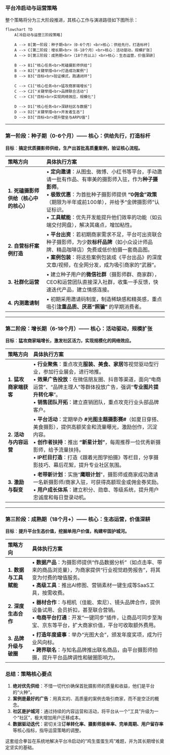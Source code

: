 ### **平台冷启动与运营策略**

整个策略将分为三大阶段推进，其核心工作与演进路径如下图所示：

```mermaid
flowchart TD
    A[冷启动与运营三阶段策略]

    A --> B[第一阶段：种子期<br>（0-6个月）<br>核心：供给先行，打造标杆]
    A --> C[第二阶段：增长期<br>（6-18个月）<br>核心：活动驱动，规模扩张]
    A --> D[第三阶段：成熟期<br>（18个月以上）<br>核心：生态运营，价值深耕]

    B --> B1["核心任务<br>死磕摄影师供给"]
    B --> B2["关键举措<br>打造成功案例"]
    B --> B3["目标<br>验证模式，跑通闭环"]

    C --> C1["核心任务<br>猛攻商家端增长"]
    C --> C2["关键举措<br>品牌联合活动"]
    C --> C3["目标<br>实现网络效应，规模化"]

    D --> D1["核心任务<br>深耕社区与数据"]
    D --> D2["关键举措<br>开发者生态"]
    D --> D3["目标<br>提升壁垒与ARPU值"]
```

---

### **第一阶段：种子期（0-6个月）—— 核心：供给先行，打造标杆**

**目标**：**搞定优质摄影师供给，生产出首批高质量案例，验证核心流程。**

| 策略方向                              | 具体执行方案                                                                                                                                                                                                                                                                                                    |
| :------------------------------------ | :-------------------------------------------------------------------------------------------------------------------------------------------------------------------------------------------------------------------------------------------------------------------------------------------------------------- |
| **1. 死磕摄影师供给（核心中的核心）** | • **定向邀请**：从图虫、微博、小红书等平台，手动邀请一批有作品、有审美的摄影师入驻，作为**种子摄影师**。<br>• **极致优惠**：为首批种子摄影师提供 **“0佣金”政策**（期限为半年或前100单），并给予“金牌摄影师”认证标识。<br>• **工具赋能**：优先开发能提升他们效率的功能（如云端交付网盘），解决其痛点，增加粘性。 |
| **2. 自营标杆案例打造**               | • **平台出资**：若初期商家需求不足，平台可出资联合种子摄影师，为少数**标杆品牌**（如小众设计师品牌、精品咖啡店）免费或低价拍摄一套商品图。<br>• **案例包装**：将这些案例包装成《平台出品》的深度文章/视频，在全网分发，成为吸引商家的“武器”。                                                                   |
| **3. 社群化运营**                     | • 建立种子用户的**微信社群**（摄影师群、商家群），CEO和运营团队直接深入社群，收集一手反馈，快速迭代产品，建立情感连接。                                                                                                                                                                                         |
| **4. 内测邀请制**                     | • 初期采用邀请码制度，制造稀缺感和精英感，重点吸引**注重品质、厌恶“照骗”** 的早期消费者。                                                                                                                                                                                                                       |

---

### **第二阶段：增长期（6-18个月）—— 核心：活动驱动，规模扩张**

**目标**：**猛攻商家端增长，激发社区活力，实现规模化的网络效应。**

| 策略方向              | 具体执行方案                                                                                                                                                                                                                                                                                         |
| :-------------------- | :--------------------------------------------------------------------------------------------------------------------------------------------------------------------------------------------------------------------------------------------------------------------------------------------------- |
| **1. 猛攻商家端获客** | • **行业聚焦**：重点攻克**服装、美食、家居**等视觉驱动型行业，参加行业展会，进行地推。<br>• **效果广告投放**：在微信朋友圈、抖音等渠道，面向“电商运营”、“品牌主理人”等群体投放广告，强调“**专业图片提升转化率**”。<br>• **销售团队开拓**：建立直销团队，重点攻克行业头部品牌客户。                   |
| **2. 活动与内容运营** | • **平台活动**：定期举办 **#光图主题摄影赛#**（如夏日穿搭、美食摄影），提供高额奖金和流量曝光，激励创作，沉淀内容。<br>• **创作者扶持**：推出 **“新星计划”**，每周推荐一位优秀新摄影师，给予流量扶持。<br>• **IP栏目打造**：打造《跟着光图学拍摄》等栏目，分享摄影技巧、幕后花絮，提升专业社区氛围。 |
| **3. 激励与裂变**     | • **老带新计划**：实施“**鹰眼计划**”，摄影师或商家成功邀请一名新摄影师/商家入驻，可获得高额现金或佣金券奖励。<br>• **用户成长体系**：建立积分、勋章、等级系统，提升用户忠诚度和每日登录动机。                                                                                                        |

---

### **第三阶段：成熟期（18个月+）—— 核心：生态运营，价值深耕**

**目标**：**提升平台生态价值，挖掘单用户价值，构建牢固护城河。**

| 策略方向              | 具体执行方案                                                                                                                                                                                             |
| :-------------------- | :------------------------------------------------------------------------------------------------------------------------------------------------------------------------------------------------------- |
| **1. 数据与工具赋能** | • **数据产品**：为摄影师提供“作品数据分析”（如点击率、带来的商品浏览量），为商家提供“行业视觉趋势报告”，将其变为付费的增值服务。<br>• **高级工具**：推出AI修图、营销素材一键生成等SaaS工具，按需收费。   |
| **2. 深度生态合作**   | • **器材合作**：与相机（佳能、索尼）、镜头品牌合作，提供设备试用、会员折扣，甚至联合营销。<br>• **电商平台打通**：开发“一键同步”插件，让商品可同步至淘宝、京东等平台，扩大商家价值，平台可收取额外费用。 |
| **3. 品牌升级与破圈** | • **打造年度盛事**：举办“光图大会”，颁发年度奖项，成为行业风向标。<br>• **跨界联名**：与知名品牌推出联名商品，由平台摄影师拍摄，提升平台品牌调性和破圈影响力。                                           |

### **总结：策略核心要点**

1.  **绝对优先供给**：不惜一切代价确保首批摄影师的质量和收益，他们是平台的“火种”。
2.  **案例是最好的广告**：用真实的、高质量的案例去吸引商家，而不是空泛的概念。
3.  **社区是护城河**：通过持续的内容运营和活动，将平台从一个“工具”升级为一个“社区”，极大增加用户迁移成本。
4.  **数据驱动迭代**：密切关注**订单转化率、摄影师接单率、完单周期、用户留存率**等核心指标，指导运营策略的调整。

这套组合拳旨在系统地解决平台冷启动的“鸡生蛋蛋生鸡”难题，并为其长期增长奠定坚实的基础。
